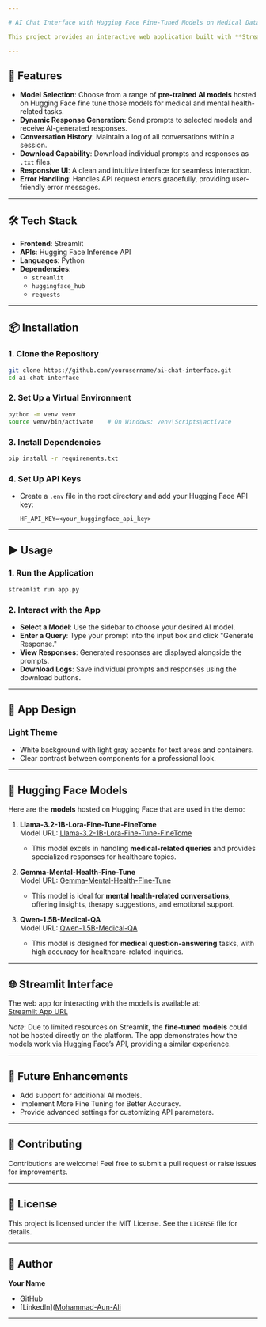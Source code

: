 ```yaml
---

# AI Chat Interface with Hugging Face Fine-Tuned Models on Medical Datasets

This project provides an interactive web application built with **Streamlit**, allowing users to chat with AI models hosted on **Hugging Face**. The interface offers a **demo version** of the AI chat functionality, showcasing how these models can be fine tuned to generate responses to medical and mental health-related queries.

---
```


## 🚀 Features
- **Model Selection**: Choose from a range of **pre-trained AI models** hosted on Hugging Face fine tune those models for medical and mental health-related tasks.
- **Dynamic Response Generation**: Send prompts to selected models and receive AI-generated responses.
- **Conversation History**: Maintain a log of all conversations within a session.
- **Download Capability**: Download individual prompts and responses as `.txt` files.
- **Responsive UI**: A clean and intuitive interface for seamless interaction.
- **Error Handling**: Handles API request errors gracefully, providing user-friendly error messages.

---

## 🛠️ Tech Stack
- **Frontend**: Streamlit
- **APIs**: Hugging Face Inference API
- **Languages**: Python
- **Dependencies**: 
  - `streamlit`
  - `huggingface_hub`
  - `requests`

---

## 📦 Installation

### 1. Clone the Repository
```bash
git clone https://github.com/yourusername/ai-chat-interface.git
cd ai-chat-interface
```

### 2. Set Up a Virtual Environment
```bash
python -m venv venv
source venv/bin/activate    # On Windows: venv\Scripts\activate
```

### 3. Install Dependencies
```bash
pip install -r requirements.txt
```

### 4. Set Up API Keys
- Create a `.env` file in the root directory and add your Hugging Face API key:
  ```
  HF_API_KEY=<your_huggingface_api_key>
  ```

---

## ▶️ Usage

### 1. Run the Application
```bash
streamlit run app.py
```

### 2. Interact with the App
- **Select a Model**: Use the sidebar to choose your desired AI model.
- **Enter a Query**: Type your prompt into the input box and click "Generate Response."
- **View Responses**: Generated responses are displayed alongside the prompts.
- **Download Logs**: Save individual prompts and responses using the download buttons.

---

## 🎨 App Design

### Light Theme
- White background with light gray accents for text areas and containers.
- Clear contrast between components for a professional look.

---

## 📖 Hugging Face Models

Here are the **models** hosted on Hugging Face that are used in the demo:

1. **Llama-3.2-1B-Lora-Fine-Tune-FineTome**  
   Model URL: [Llama-3.2-1B-Lora-Fine-Tune-FineTome](https://huggingface.co/Muhammad7865253/llama-3.2-1B-Lora-Fine_Tune-FineTome)  
   - This model excels in handling **medical-related queries** and provides specialized responses for healthcare topics.

2. **Gemma-Mental-Health-Fine-Tune**  
   Model URL: [Gemma-Mental-Health-Fine-Tune](https://huggingface.co/Muhammad7865253/gemma-mental-health-fine-tune)  
   - This model is ideal for **mental health-related conversations**, offering insights, therapy suggestions, and emotional support.

3. **Qwen-1.5B-Medical-QA**  
   Model URL: [Qwen-1.5B-Medical-QA](https://huggingface.co/Muhammad7865253/qwen-1.5B-medical-QA)  
   - This model is designed for **medical question-answering** tasks, with high accuracy for healthcare-related inquiries.

---

## 🌐 Streamlit Interface

The web app for interacting with the models is available at:  
[Streamlit App URL](https://medibotcustomgpt-eepnvsgmhzcrmzbiuwdgp4.streamlit.app/)

*Note*: Due to limited resources on Streamlit, the **fine-tuned models** could not be hosted directly on the platform. The app demonstrates how the models work via Hugging Face’s API, providing a similar experience.

---

## 🔧 Future Enhancements
- Add support for additional AI models.
- Implement More Fine Tuning for Better Accuracy.
- Provide advanced settings for customizing API parameters.

---

## 🤝 Contributing
Contributions are welcome! Feel free to submit a pull request or raise issues for improvements.

---

## 📜 License
This project is licensed under the MIT License. See the `LICENSE` file for details.

---

## 👤 Author
**Your Name**  
- [GitHub](https://github.com/SeekAI-786)  
- [LinkedIn]([Mohammad-Aun-Ali](https://www.linkedin.com/in/mohammad-aun-ali-705852293/)

---
